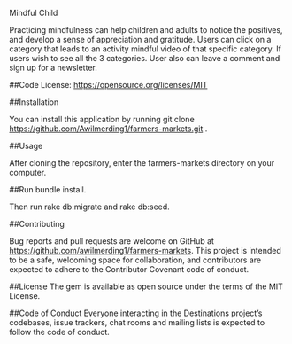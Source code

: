 Mindful Child 

Practicing mindfulness can help children and adults to notice the positives, and develop a sense of appreciation and gratitude. Users can click on a category that leads to an activity mindful video of that specific category. If users wish to see all the 3 categories. User also can leave a comment and sign up for a newsletter. 

##Code License: https://opensource.org/licenses/MIT

##Installation

You can install this application by running git clone https://github.com/Awilmerding1/farmers-markets.git .

##Usage

After cloning the repository, enter the farmers-markets directory on your computer.

##Run bundle install.

Then run rake db:migrate and rake db:seed.

##Contributing

Bug reports and pull requests are welcome on GitHub at https://github.com/awilmerding1/farmers-markets. This project is intended to be a safe, welcoming space for collaboration, and contributors are expected to adhere to the Contributor Covenant code of conduct.

##License
The gem is available as open source under the terms of the MIT License.

##Code of Conduct
Everyone interacting in the Destinations project’s codebases, issue trackers, chat rooms and mailing lists is expected to follow the code of conduct.

